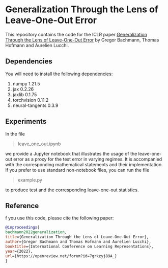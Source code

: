 # **Generalization Through the Lens of Leave-One-Out Error**
This repository contains the code for the ICLR paper [Generalization Through the Lens of Leave-One-Out Error](https://openreview.net/pdf?id=7grkzyj89A_) by Gregor Bachmann, Thomas Hofmann and Aurelien Lucchi.
## Dependencies
You will need to install the following dependencies:
1. numpy        1.21.5
2. jax          0.2.26
3. jaxlib       0.1.75
4. torchvision  0.11.2
5. neural-tangents 0.3.9
## Experiments
In the file

> leave_one_out.ipynb 

we provide a Jupyter notebook that illustrates the usage of the leave-one-out error as a proxy for the test error in varying regimes. It is accompanied with the corresponding 
mathematical statements and their implementation. If you prefer to use standard non-notebook files, you can run the file

> example.py

to produce test and the corresponding leave-one-out statistics. 

## Reference
f you use this code, please cite the following paper:
``` bibtex
@inproceedings{
bachmann2022generalization,
title={Generalization Through the Lens of Leave-One-Out Error},
author={Gregor Bachmann and Thomas Hofmann and Aurelien Lucchi},
booktitle={International Conference on Learning Representations},
year={2022},
url={https://openreview.net/forum?id=7grkzyj89A_}
}
